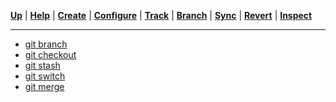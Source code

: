 [**Up**](../operations.md) |
[**Help**](../01-Help/help.md) |
[**Create**](../02-Create/create.md) |
[**Configure**](../03-Configure/configure.md) |
[**Track**](../04-Track/track.md) |
[**Branch**](../05-Branch/branch.md) |
[**Sync**](../06-Sync/sync.md) |
[**Revert**](../07-Revert/revert.md) |
[**Inspect**](../08-Inspect/inspect.md)

-------------------------------------------------------------------------------

- [git branch](01-git-branch.md)
- [git checkout](02-git-checkout.md)
- [git stash](03-git-stash.md)
- [git switch](04-git-switch.md)
- [git merge](05-git-merge.md)
